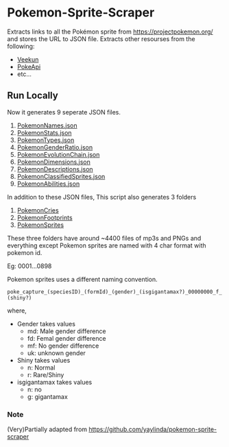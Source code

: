 # Pokemon-Sprite-Scraper

Extracts links to all the Pokémon sprite from https://projectpokemon.org/ and stores the URL to JSON file.
Extracts other resourses from the following:
 - [Veekun](https://veekun.com/dex)
 - [PokeApi](https://pokeapi.co/)
 - etc...

## Run Locally

Now it generates 9 seperate JSON files.
1) [PokemonNames.json](https://github.com/Gastly-dex/PokedexData/blob/main/PokemonNames.json)
2) [PokemonStats.json](https://github.com/Gastly-dex/PokedexData/blob/main/PokemonStats.json)
3) [PokemonTypes.json](https://github.com/Gastly-dex/PokedexData/blob/main/PokemonTypes.json)
4) [PokemonGenderRatio.json](https://github.com/Gastly-dex/PokedexData/blob/main/PokemonGenderRatio.json)
5) [PokemonEvolutionChain.json](https://github.com/Gastly-dex/PokedexData/blob/main/PokemonEvolutionChain.json)
6) [PokemonDimensions.json](https://github.com/Gastly-dex/PokedexData/blob/main/PokemonDimensions.json)
7) [PokemonDescriptions.json](https://github.com/Gastly-dex/PokedexData/blob/main/PokemonDescriptions.json)
8) [PokemonClassifiedSprites.json](https://github.com/Gastly-dex/PokedexData/blob/main/PokemonClassifiedSprites.json)
9) [PokemonAbilities.json](https://github.com/Gastly-dex/PokedexData/blob/main/PokemonAbilities.json)

In addition to these JSON files, This script also generates 3 folders
1) [PokemonCries](https://github.com/Gastly-dex/PokedexData/tree/main/PokemonCries)
2) [PokemonFootprints](https://github.com/Gastly-dex/PokedexData/tree/main/PokemonFootprints)
3) [PokemonSprites](https://github.com/Gastly-dex/PokedexData/tree/main/PokemonSprites)

These three folders have around ~4400 files of mp3s and PNGs and everything except Pokemon sprites are named with 4 char format with pokemon id.

Eg: 0001...0898

Pokemon sprites uses a different naming convention.

`poke_capture_(speciesID)_(formId)_(gender)_(isgigantamax?)_00000000_f_(shiny?)`

where,
 - Gender takes values
    - md: Male gender difference
    - fd: Femal gender difference
    - mf: No gender difference
    - uk: unknown gender
 - Shiny takes values
    - n: Normal
    - r: Rare/Shiny
 - isgigantamax takes values
    - n: no
    - g: gigantamax



### Note

(Very)Partially adapted from https://github.com/yaylinda/pokemon-sprite-scraper
